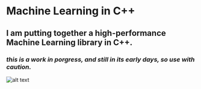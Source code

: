 # Machine Learning in C++  
## I am putting together a high-performance Machine Learning library in C++. 
### *this is a work in porgress, and still in its early days, so use with caution.*

![alt text](https://download.logo.wine/logo/C%2B%2B/C%2B%2B-Logo.wine.png)
